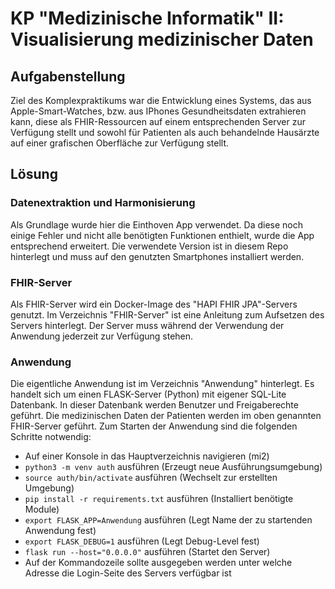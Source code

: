 # KP "Medizinische Informatik" II: Visualisierung medizinischer Daten

## Aufgabenstellung

Ziel des Komplexpraktikums war die Entwicklung eines Systems, das
aus Apple-Smart-Watches, bzw. aus IPhones Gesundheitsdaten
extrahieren kann, diese als FHIR-Ressourcen auf einem entsprechenden
Server zur Verfügung stellt und sowohl für Patienten als auch
behandelnde Hausärzte auf einer grafischen Oberfläche zur Verfügung stellt.

## Lösung

### Datenextraktion und Harmonisierung

Als Grundlage wurde hier die Einthoven App verwendet. Da diese noch einige
Fehler und nicht alle benötigten Funktionen enthielt, wurde die
App entsprechend erweitert. Die verwendete Version ist in diesem Repo hinterlegt 
und muss auf den genutzten Smartphones installiert werden.

### FHIR-Server

Als FHIR-Server wird ein Docker-Image des "HAPI FHIR JPA"-Servers genutzt.
Im Verzeichnis "FHIR-Server" ist eine Anleitung zum Aufsetzen des Servers hinterlegt.
Der Server muss während der Verwendung der Anwendung jederzeit zur Verfügung stehen.

### Anwendung

Die eigentliche Anwendung ist im Verzeichnis "Anwendung" hinterlegt. Es handelt sich
um einen FLASK-Server (Python) mit eigener SQL-Lite Datenbank. In dieser Datenbank
werden Benutzer und Freigaberechte geführt. Die medizinischen Daten der Patienten
werden im oben genannten FHIR-Server geführt.
Zum Starten der Anwendung sind die folgenden Schritte notwendig:
- Auf einer Konsole in das Hauptverzeichnis navigieren (mi2)
- `python3 -m venv auth` ausführen (Erzeugt neue Ausführungsumgebung)
- `source auth/bin/activate` ausführen (Wechselt zur erstellten Umgebung)
- `pip install -r requirements.txt` ausführen (Installiert benötigte Module)
- `export FLASK_APP=Anwendung` ausführen (Legt Name der zu startenden Anwendung fest)
- `export FLASK_DEBUG=1` ausführen (Legt Debug-Level fest)
- `flask run --host="0.0.0.0"` ausführen (Startet den Server)
- Auf der Kommandozeile sollte ausgegeben werden unter welche Adresse die Login-Seite des Servers verfügbar ist
